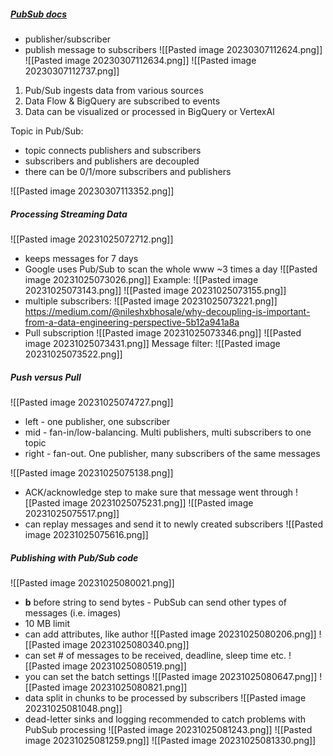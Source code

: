 ##### [PubSub docs](https://cloud.google.com/python/docs/reference/pubsub/latest)
- publisher/subscriber
- publish message to subscribers
![[Pasted image 20230307112624.png]]
![[Pasted image 20230307112634.png]]
![[Pasted image 20230307112737.png]]

1. Pub/Sub ingests data from various sources
2. Data Flow & BigQuery are subscribed to events
3. Data can be visualized or processed in BigQuery or VertexAI

Topic in Pub/Sub:
- topic connects publishers and subscribers
- subscribers and publishers are decoupled
- there can be 0/1/more subscribers and publishers

![[Pasted image 20230307113352.png]]

##### Processing Streaming Data
![[Pasted image 20231025072712.png]]
- keeps messages for 7 days
- Google uses Pub/Sub to scan the whole www ~3 times a day
![[Pasted image 20231025073026.png]]
Example:
![[Pasted image 20231025073143.png]]
![[Pasted image 20231025073155.png]]
- multiple subscribers:
![[Pasted image 20231025073221.png]]
https://medium.com/@nileshxbhosale/why-decoupling-is-important-from-a-data-engineering-perspective-5b12a941a8a
- Pull subscription
![[Pasted image 20231025073346.png]]
![[Pasted image 20231025073431.png]]
Message filter:
![[Pasted image 20231025073522.png]]

##### Push versus Pull
![[Pasted image 20231025074727.png]]
- left - one publisher, one subscriber
- mid - fan-in/low-balancing. Multi publishers, multi subscribers to one topic
- right - fan-out. One publisher, many subscribers of the same messages

![[Pasted image 20231025075138.png]]
- ACK/acknowledge step to make sure that message went through
![[Pasted image 20231025075231.png]]
![[Pasted image 20231025075517.png]]
- can replay messages and send it to newly created subscribers
![[Pasted image 20231025075616.png]]

##### Publishing with Pub/Sub code
![[Pasted image 20231025080021.png]]
- **b** before string to send bytes - PubSub can send other types of messages (i.e. images)
- 10 MB limit
- can add attributes, like author
![[Pasted image 20231025080206.png]]
![[Pasted image 20231025080340.png]]
- can set # of messages to be received, deadline, sleep time etc.
![[Pasted image 20231025080519.png]]
- you can set the batch settings 
![[Pasted image 20231025080647.png]]
![[Pasted image 20231025080821.png]]
- data split in chunks to be processed by subscribers
![[Pasted image 20231025081048.png]]
- dead-letter sinks and logging recommended to catch problems with PubSub processing
![[Pasted image 20231025081243.png]]
![[Pasted image 20231025081259.png]]
![[Pasted image 20231025081330.png]]